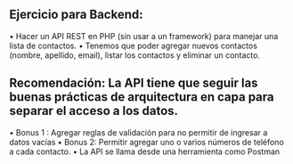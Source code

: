 ## Ejercicio para Backend: 
•	Hacer un API REST en PHP  (sin usar a un framework) para manejar una lista de contactos.
•	Tenemos que poder agregar nuevos contactos (nombre, apellido, email), listar los contactos y eliminar un contacto.

## Recomendación: La API tiene que seguir las buenas prácticas de arquitectura en capa para separar el acceso a los datos.
•	Bonus 1 : Agregar reglas de validación para no permitir de ingresar a datos vacías
•	Bonus 2: Permitir agregar uno o varios números de teléfono a cada contacto.
•	La API se llama desde una herramienta como Postman

